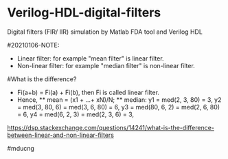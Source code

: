 # Verilog-HDL-digital-filters

Digital filters (FIR/ IIR) simulation by Matlab FDA tool and Verilog HDL

#20210106-NOTE:
* Linear filter:        for example "mean filter" is linear filter.
* Non-linear filter:    for example "median filter" is non-linear filter.

#What is the difference?
* Fi(a+b) = Fi(a) + Fi(b), then Fi is called linear filter.
* Hence, 
** mean = (x1 + ...+ xN)/N; 
** median:
                  y1 = med(2, 3, 80) = 3,
                  y2 = med(3, 80, 6) = med(3, 6, 80) = 6,
                  y3 = med(80, 6, 2) = med(2, 6, 80) = 6,
                  y4 = med(6, 2, 3) = med(2, 3, 6) = 3,

https://dsp.stackexchange.com/questions/14241/what-is-the-difference-between-linear-and-non-linear-filters

#mducng
